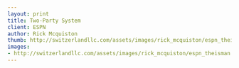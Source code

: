 ```yaml
--- 
layout: print
title: Two-Party System
client: ESPN
author: Rick Mcquiston
thumb: http://switzerlandllc.com/assets/images/rick_mcquiston/espn_theisman-small.jpg
images: 
- http://switzerlandllc.com/assets/images/rick_mcquiston/espn_theisman.jpg
---
```


